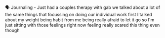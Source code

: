 🗣️ Journaling - Just had a couples therapy with gab we talked about a lot of the same things that focussing on doing our individual work first I talked about my weight being habit from me being really afraid to let it go so I'm just sitting with those feelings right now feeling really scared this thing even though